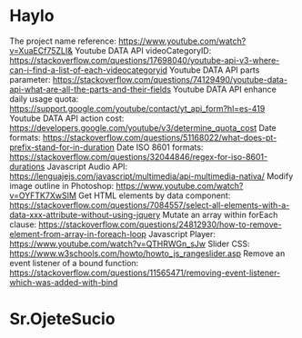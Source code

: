 # Haylo

The project name reference: https://www.youtube.com/watch?v=XuaECf75ZLI& 
Youtube DATA API videoCategoryID: https://stackoverflow.com/questions/17698040/youtube-api-v3-where-can-i-find-a-list-of-each-videocategoryid 
Youtube DATA API parts parameter: https://stackoverflow.com/questions/74129490/youtube-data-api-what-are-all-the-parts-and-their-fields 
Youtube DATA API enhance daily usage quota: https://support.google.com/youtube/contact/yt_api_form?hl=es-419 
Youtube DATA API action cost: https://developers.google.com/youtube/v3/determine_quota_cost 
Date formats: https://stackoverflow.com/questions/51168022/what-does-pt-prefix-stand-for-in-duration
Date ISO 8601 formats: https://stackoverflow.com/questions/32044846/regex-for-iso-8601-durations
Javascript Audio API: https://lenguajejs.com/javascript/multimedia/api-multimedia-nativa/
Modify image outline in Photoshop: https://www.youtube.com/watch?v=OYFTK7XwSIM 
Get HTML elements by data component: https://stackoverflow.com/questions/7084557/select-all-elements-with-a-data-xxx-attribute-without-using-jquery 
Mutate an array within forEach clause: https://stackoverflow.com/questions/24812930/how-to-remove-element-from-array-in-foreach-loop 
Javascript Player: https://www.youtube.com/watch?v=QTHRWGn_sJw 
Slider CSS: https://www.w3schools.com/howto/howto_js_rangeslider.asp
Remove an event listener of a bound function: https://stackoverflow.com/questions/11565471/removing-event-listener-which-was-added-with-bind 

# Sr.OjeteSucio
